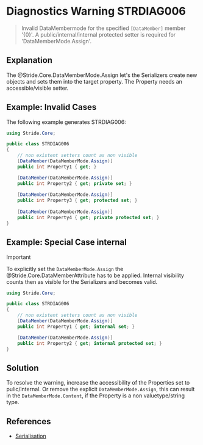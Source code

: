 # Diagnostics Warning STRDIAG006

> Invalid DataMembermode for the specified `[DataMember]` member '{0}'. A public/internal/internal protected setter is required for 'DataMemberMode.Assign'.

## Explanation

The @Stride.Core.DataMemberMode.Assign let's the Serializers create new objects and sets them into the target property.
The Property needs an accessible/visible setter.

## Example: Invalid Cases

The following example generates STRDIAG006:

```csharp
using Stride.Core;

public class STRDIAG006
{
    // non existent setters count as non visible
    [DataMember(DataMemberMode.Assign)]
    public int Property1 { get; }

    [DataMember(DataMemberMode.Assign)]
    public int Property2 { get; private set; }
    
    [DataMember(DataMemberMode.Assign)]
    public int Property3 { get; protected set; }
    
    [DataMember(DataMemberMode.Assign)]
    public int Property4 { get; private protected set; }
}
```

## Example: Special Case internal

> [!IMPORTANT]
> To explicitly set the `DataMemberMode.Assign` the @Stride.Core.DataMemberAttribute has to be applied.
> Internal visibility counts then as visible for the Serializers and becomes valid.

```csharp
using Stride.Core;

public class STRDIAG006
{
    // non existent setters count as non visible
    [DataMember(DataMemberMode.Assign)]
    public int Property1 { get; internal set; }

    [DataMember(DataMemberMode.Assign)]
    public int Property2 { get; internal protected set; }
}
```

## Solution

To resolve the warning, increase the accessibility of the Properties set to pulic/internal.
Or remove the explicit `DataMemberMode.Assign`, this can result in the `DataMemberMode.Content`, if the Property is a non valuetype/string type.

## References

- [Serialisation](../manual/scripts/serialization.md)